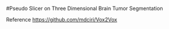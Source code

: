 #Pseudo Slicer on Three Dimensional Brain Tumor Segmentation

Reference
https://github.com/mdciri/Vox2Vox
